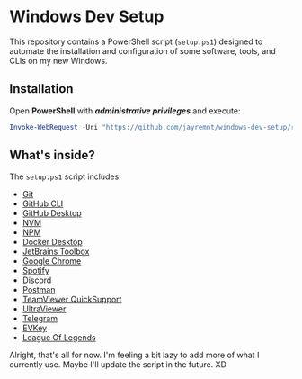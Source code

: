 # Windows Dev Setup

This repository contains a PowerShell script (`setup.ps1`) designed to automate the installation and configuration of
some software, tools, and CLIs on my new Windows.

## Installation

Open **PowerShell** with _**administrative privileges**_ and execute:

```powershell
Invoke-WebRequest -Uri "https://github.com/jayremnt/windows-dev-setup/raw/main/setup.ps1" -UseBasicParsing | Invoke-Expression
```

## What's inside?

The `setup.ps1` script includes:

- [Git](https://git-scm.com/)
- [GitHub CLI](https://cli.github.com/)
- [GitHub Desktop](https://desktop.github.com/)
- [NVM](https://github.com/coreybutler/nvm-windows)
- [NPM](https://npmjs.com/)
- [Docker Desktop](https://www.docker.com/products/docker-desktop/)
- [JetBrains Toolbox](https://www.jetbrains.com/toolbox-app/)
- [Google Chrome](https://www.google.com/chrome/)
- [Spotify](https://www.spotify.com/)
- [Discord](https://discord.com/)
- [Postman](https://www.postman.com/)
- [TeamViewer QuickSupport](https://www.teamviewer.com/en-us/teamviewer-quick-support/)
- [UltraViewer](https://www.ultraviewer.net/en/)
- [Telegram](https://telegram.org/)
- [EVKey](https://evkeyvn.com/)
- [League Of Legends](https://www.leagueoflegends.com/)

Alright, that's all for now. I'm feeling a bit lazy to add more of what I currently use. Maybe I'll update the script in
the future. XD
